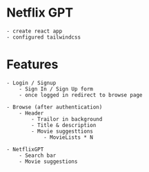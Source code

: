 
 # Netflix GPT
    - create react app
    - configured tailwindcss

 # Features
    - Login / Signup
        - Sign In / Sign Up form
        - once logged in redirect to browse page

    - Browse (after authentication)
        - Header
            - Trailor in background
            - Title & description
            - Movie suggesttions
                - MovieLists * N

    - NetflixGPT
        - Search bar
        - Movie suggestions
